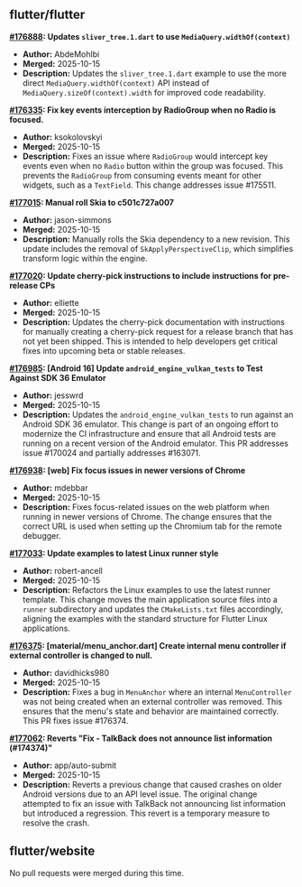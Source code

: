 ## flutter/flutter

**[#176888](https://github.com/flutter/flutter/pull/176888): Updates `sliver_tree.1.dart‎` to use `MediaQuery.widthOf(context)`**
  - **Author:** AbdeMohlbi
  - **Merged:** 2025-10-15
  - **Description:** Updates the `sliver_tree.1.dart` example to use the more direct `MediaQuery.widthOf(context)` API instead of `MediaQuery.sizeOf(context).width` for improved code readability.

**[#176335](https://github.com/flutter/flutter/pull/176335): Fix key events interception by RadioGroup when no Radio is focused.**
  - **Author:** ksokolovskyi
  - **Merged:** 2025-10-15
  - **Description:** Fixes an issue where `RadioGroup` would intercept key events even when no `Radio` button within the group was focused. This prevents the `RadioGroup` from consuming events meant for other widgets, such as a `TextField`. This change addresses issue #175511.

**[#177015](https://github.com/flutter/flutter/pull/177015): Manual roll Skia to c501c727a007**
  - **Author:** jason-simmons
  - **Merged:** 2025-10-15
  - **Description:** Manually rolls the Skia dependency to a new revision. This update includes the removal of `SkApplyPerspectiveClip`, which simplifies transform logic within the engine.

**[#177020](https://github.com/flutter/flutter/pull/177020): Update cherry-pick instructions to include instructions for pre-release CPs**
  - **Author:** elliette
  - **Merged:** 2025-10-15
  - **Description:** Updates the cherry-pick documentation with instructions for manually creating a cherry-pick request for a release branch that has not yet been shipped. This is intended to help developers get critical fixes into upcoming beta or stable releases.

**[#176985](https://github.com/flutter/flutter/pull/176985): [Android 16] Update `android_engine_vulkan_tests` to Test Against SDK 36 Emulator**
  - **Author:** jesswrd
  - **Merged:** 2025-10-15
  - **Description:** Updates the `android_engine_vulkan_tests` to run against an Android SDK 36 emulator. This change is part of an ongoing effort to modernize the CI infrastructure and ensure that all Android tests are running on a recent version of the Android emulator. This PR addresses issue #170024 and partially addresses #163071.

**[#176938](https://github.com/flutter/flutter/pull/176938): [web] Fix focus issues in newer versions of Chrome**
  - **Author:** mdebbar
  - **Merged:** 2025-10-15
  - **Description:** Fixes focus-related issues on the web platform when running in newer versions of Chrome. The change ensures that the correct URL is used when setting up the Chromium tab for the remote debugger.

**[#177033](https://github.com/flutter/flutter/pull/177033): Update examples to latest Linux runner style**
  - **Author:** robert-ancell
  - **Merged:** 2025-10-15
  - **Description:** Refactors the Linux examples to use the latest runner template. This change moves the main application source files into a `runner` subdirectory and updates the `CMakeLists.txt` files accordingly, aligning the examples with the standard structure for Flutter Linux applications.

**[#176375](https://github.com/flutter/flutter/pull/176375): [material/menu_anchor.dart] Create internal menu controller if external controller is changed to null.**
  - **Author:** davidhicks980
  - **Merged:** 2025-10-15
  - **Description:** Fixes a bug in `MenuAnchor` where an internal `MenuController` was not being created when an external controller was removed. This ensures that the menu's state and behavior are maintained correctly. This PR fixes issue #176374.

**[#177062](https://github.com/flutter/flutter/pull/177062): Reverts "Fix - TalkBack does not announce list information (#174374)"**
  - **Author:** app/auto-submit
  - **Merged:** 2025-10-15
  - **Description:** Reverts a previous change that caused crashes on older Android versions due to an API level issue. The original change attempted to fix an issue with TalkBack not announcing list information but introduced a regression. This revert is a temporary measure to resolve the crash.


## flutter/website

No pull requests were merged during this time.


